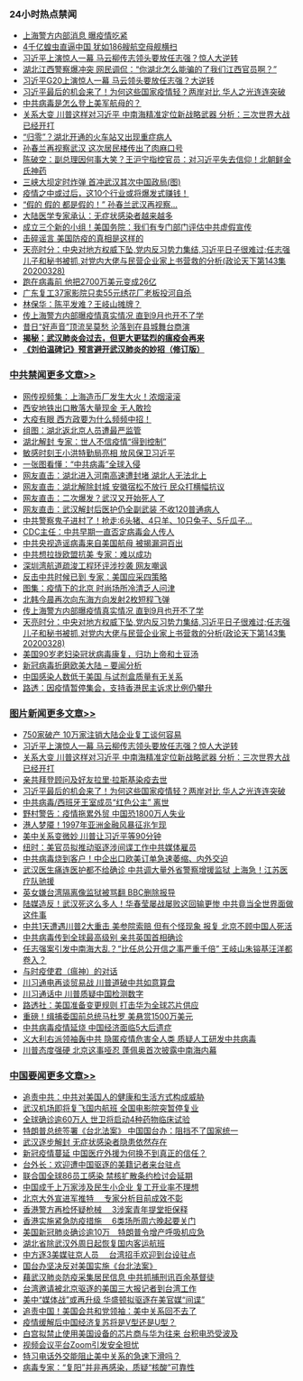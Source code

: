 <div class="catlist">
<h3>24小时热点禁闻</h3>
<ul>
<li><a href="https://github.com/fqnews/bnews/blob/master/cbnews/20200328/1302129.md">上海警方内部消息 曝疫情吃紧</a></li>
<li><a href="https://github.com/fqnews/bnews/blob/master/cbnews/20200328/1302091.md">4千亿蝗虫直逼中国 犹如186艘航空母舰横扫</a></li>
<li><a href="https://github.com/fqnews/bnews/blob/master/topimagenews/20200328/1302279.md">习近平上演惊人一幕 马云柳传志领头要放任志强？惊人大逆转</a></li>
<li><a href="https://github.com/fqnews/bnews/blob/master/cbnews/20200328/1302204.md">湖北江西警察爆冲突 网民调侃：“你湖北怎么能骗的了我们江西官员啊？”</a></li>
<li><a href="https://github.com/fqnews/bnews/blob/master/cbnews/20200328/1302282.md">习近平G20上演惊人一幕 马云领头要放任志强？大逆转</a></li>
<li><a href="https://github.com/fqnews/bnews/blob/master/topimagenews/20200328/1302148.md">习近平最后的机会来了！为何这些国家疫情轻？两岸对比 华人之光连连突破</a></li>
<li><a href="https://github.com/fqnews/bnews/blob/master/cbnews/20200328/1302146.md">中共病毒是怎么登上美军航母的？</a></li>
<li><a href="https://github.com/fqnews/bnews/blob/master/topimagenews/20200328/1302239.md">关系大变 川普这样对习近平 中南海精准定位新战略武器 分析：三次世界大战已经开打</a></li>
<li><a href="https://github.com/fqnews/bnews/blob/master/cbnews/20200328/1302149.md">“归零”？湖北开通的火车站又出现重症病人</a></li>
<li><a href="https://github.com/fqnews/bnews/blob/master/comments/20200328/1302132.md">孙春兰再视察武汉 这次居民楼传出了肉麻口号</a></li>
<li><a href="https://github.com/fqnews/bnews/blob/master/cbnews/20200329/1302372.md">陈破空：副总理因何事大笑？王沪宁指控官员：对习近平失去信仰！北朝鲜金氏神药 </a></li>
<li><a href="https://github.com/fqnews/bnews/blob/master/comments/20200328/1302214.md">三峡大坝定时炸弹 首冲武汉其次中国政局(图)</a></li>
<li><a href="https://github.com/fqnews/bnews/blob/master/comments/20200329/1302313.md">疫情之中或过后，这10个行业或将爆发式赚钱！</a></li>
<li><a href="https://github.com/fqnews/bnews/blob/master/cbnews/20200328/1302156.md">“假的 假的 都是假的！” 孙春兰武汉再视察…</a></li>
<li><a href="https://github.com/fqnews/bnews/blob/master/cbnews/20200328/1302195.md">大陆医学专家承认：无症状感染者越来越多</a></li>
<li><a href="https://github.com/fqnews/bnews/blob/master/cbnews/20200328/1302127.md">成立三个新的小组！美国务院：我们有专门部门评估中共虚假宣传</a></li>
<li><a href="https://github.com/fqnews/bnews/blob/master/cnnews/20200328/1302165.md">击碎谣言 美国防疫的真相是这样的</a></li>
<li><a href="https://github.com/fqnews/bnews/blob/master/cbnews/20200329/1302446.md">天亮时分：中央对地方权威下坠,党内反习势力集结,习近平日子很难过;任志强儿子和秘书被抓,对党内大佬与民营企业家上书营救的分析(政论天下第143集 20200328) </a></li>
<li><a href="https://github.com/fqnews/bnews/blob/master/cnnews/20200328/1302141.md">跑在病毒前 他把2700万美元变成26亿</a></li>
<li><a href="https://github.com/fqnews/bnews/blob/master/finance/20200328/1302092.md">广东复工37家影院只卖55元绣花厂老板投河自杀</a></li>
<li><a href="https://github.com/fqnews/bnews/blob/master/baitai/20200329/1302339.md">林保华&#65306;陈平发难&#65311;王岐山摊牌&#65311;</a></li>
<li><a href="https://github.com/fqnews/bnews/blob/master/cbnews/20200329/1302454.md">传上海警方内部曝疫情真实情况 直到9月也开不了学</a></li>
<li><a href="https://github.com/fqnews/bnews/blob/master/yule/20200329/1302334.md">昔日“好声音”顶流吴莫愁 沦落到在县城舞台商演</a></li>
<li><b><a href="https://github.com/fqnews/bnews/blob/master/comments/20200211/1275071.md" target="_blank">揭秘：武汉肺炎会过去，但更大更猛烈的瘟疫会再来</a></b></li>
<li><b><a href="https://github.com/fqnews/bnews/blob/master/comments/20200207/1272816.md" target="_blank">《刘伯温碑记》预言避开武汉肺炎的妙招（修订版）</a></b></li>
</ul>
</div>

<div class="catlist">
<h3><a href="https://github.com/fqnews/bnews/blob/master/cbnews/" target="_blank">中共禁闻</a><span><a href="https://github.com/fqnews/bnews/blob/master/cbnews/" target="_blank" rel="nofollow">更多文章>></a></span></h3>
<ul>
<li><a href="https://github.com/fqnews/bnews/blob/master/cbnews/20200329/1302612.md" target="_blank">网传视频集：上海造币厂发生大火！浓烟滚滚</a></li>
<li><a href="https://github.com/fqnews/bnews/blob/master/cbnews/20200329/1302607.md" target="_blank">西安地铁出口散落大量现金 无人敢捡</a></li>
<li><a href="https://github.com/fqnews/bnews/blob/master/cbnews/20200329/1302601.md" target="_blank">大疫有眼 西方政要为什么频频中招！</a></li>
<li><a href="https://github.com/fqnews/bnews/blob/master/cbnews/20200329/1302600.md" target="_blank">组图：湖北返北京人员遭最严监管</a></li>
<li><a href="https://github.com/fqnews/bnews/blob/master/cbnews/20200329/1302599.md" target="_blank">湖北解封 专家：世人不信疫情“得到控制”</a></li>
<li><a href="https://github.com/fqnews/bnews/blob/master/cbnews/20200329/1302564.md" target="_blank">敏感时刻王小洪特勤局亮相 放风保卫习近平</a></li>
<li><a href="https://github.com/fqnews/bnews/blob/master/cbnews/20200329/1302555.md" target="_blank">一张图看懂：“中共病毒”全球入侵</a></li>
<li><a href="https://github.com/fqnews/bnews/blob/master/cbnews/20200329/1302513.md" target="_blank">网友直击：湖北进入河南高速遭封堵 湖北人无法北上</a></li>
<li><a href="https://github.com/fqnews/bnews/blob/master/cbnews/20200329/1302512.md" target="_blank">网友直击：湖北解除封城 安徽宿松不放行 民众打横幅抗议</a></li>
<li><a href="https://github.com/fqnews/bnews/blob/master/cbnews/20200329/1302511.md" target="_blank">网友直击：二次爆发？武汉又开始死人了</a></li>
<li><a href="https://github.com/fqnews/bnews/blob/master/cbnews/20200329/1302510.md" target="_blank">网友直击：武汉解封后医护仍全副武装 不收120普通病人</a></li>
<li><a href="https://github.com/fqnews/bnews/blob/master/cbnews/20200329/1302501.md" target="_blank">中共警察鬼子进村了！抢走:6头猪、4只羊、10只兔子、5斤瓜子…</a></li>
<li><a href="https://github.com/fqnews/bnews/blob/master/cbnews/20200329/1302485.md" target="_blank">CDC主任：中共早期一直否定病毒会人传人</a></li>
<li><a href="https://github.com/fqnews/bnews/blob/master/cbnews/20200329/1302484.md" target="_blank">中共央视造谣病毒来自美国航母 被揭漏洞百出</a></li>
<li><a href="https://github.com/fqnews/bnews/blob/master/cbnews/20200329/1302473.md" target="_blank">中共想拉拢欧盟抗美 专家：难以成功</a></li>
<li><a href="https://github.com/fqnews/bnews/blob/master/cbnews/20200329/1302472.md" target="_blank">深圳湾航道疏浚工程环评涉抄袭 网友嘲讽</a></li>
<li><a href="https://github.com/fqnews/bnews/blob/master/cbnews/20200329/1302469.md" target="_blank">反击中共时候已到 专家：美国应采四策略</a></li>
<li><a href="https://github.com/fqnews/bnews/blob/master/cbnews/20200329/1302468.md" target="_blank">图集：疫情下的北京 时尚场所冷清乏人问津</a></li>
<li><a href="https://github.com/fqnews/bnews/blob/master/cbnews/20200329/1302462.md" target="_blank">北韩今晨再次向东海方向发射2枚短程飞弹</a></li>
<li><a href="https://github.com/fqnews/bnews/blob/master/cbnews/20200329/1302454.md" target="_blank">传上海警方内部曝疫情真实情况 直到9月也开不了学</a></li>
<li><a href="https://github.com/fqnews/bnews/blob/master/cbnews/20200329/1302446.md" target="_blank">天亮时分：中央对地方权威下坠,党内反习势力集结,习近平日子很难过;任志强儿子和秘书被抓,对党内大佬与民营企业家上书营救的分析(政论天下第143集 20200328)</a></li>
<li><a href="https://github.com/fqnews/bnews/blob/master/cbnews/20200329/1302435.md" target="_blank">美国90岁老妇染冠状病毒康复，归功上帝和土豆汤</a></li>
<li><a href="https://github.com/fqnews/bnews/blob/master/cbnews/20200329/1302429.md" target="_blank">新冠病毒折磨欧美大陆 &#8211; 要闻分析</a></li>
<li><a href="https://github.com/fqnews/bnews/blob/master/cbnews/20200329/1302428.md" target="_blank">中国感染人数低于美国 与试剂盒质量有无关系</a></li>
<li><a href="https://github.com/fqnews/bnews/blob/master/cbnews/20200329/1302412.md" target="_blank">路透：因疫情暂停集会，支持香港民主诉求比例仍攀升</a></li>

</ul>
</div>
<div class="catlist">
<h3><a href="https://github.com/fqnews/bnews/blob/master/topimagenews/" target="_blank">图片新闻</a><span><a href="https://github.com/fqnews/bnews/blob/master/topimagenews/" target="_blank" rel="nofollow">更多文章>></a></span></h3>
<ul>
<li><a href="https://github.com/fqnews/bnews/blob/master/topimagenews/20200329/1302554.md" target="_blank">750家破产 10万家注销大陆企业复工谈何容易</a></li>
<li><a href="https://github.com/fqnews/bnews/blob/master/topimagenews/20200328/1302279.md" target="_blank">习近平上演惊人一幕 马云柳传志领头要放任志强？惊人大逆转</a></li>
<li><a href="https://github.com/fqnews/bnews/blob/master/topimagenews/20200328/1302239.md" target="_blank">关系大变 川普这样对习近平 中南海精准定位新战略武器 分析：三次世界大战已经开打</a></li>
<li><a href="https://github.com/fqnews/bnews/blob/master/topimagenews/20200328/1302237.md" target="_blank">亲共拜登顾问及好友拉里·拉斯基染疫去世</a></li>
<li><a href="https://github.com/fqnews/bnews/blob/master/topimagenews/20200328/1302148.md" target="_blank">习近平最后的机会来了！为何这些国家疫情轻？两岸对比 华人之光连连突破</a></li>
<li><a href="https://github.com/fqnews/bnews/blob/master/topimagenews/20200328/1302135.md" target="_blank">中共病毒/西班牙王室成员“红色公主” 离世</a></li>
<li><a href="https://github.com/fqnews/bnews/blob/master/topimagenews/20200328/1301882.md" target="_blank">野村警告：疫情拖累外贸 中国恐1800万人失业</a></li>
<li><a href="https://github.com/fqnews/bnews/blob/master/topimagenews/20200328/1301870.md" target="_blank">港人梦魇！1997年亚洲金融风暴征兆乍现</a></li>
<li><a href="https://github.com/fqnews/bnews/blob/master/topimagenews/20200328/1301807.md" target="_blank">美中关系变微妙 川普让习近平等90分钟</a></li>
<li><a href="https://github.com/fqnews/bnews/blob/master/topimagenews/20200328/1301719.md" target="_blank">纽时：美官员拟推动驱逐涉间谍工作中共媒体雇员</a></li>
<li><a href="https://github.com/fqnews/bnews/blob/master/topimagenews/20200328/1301700.md" target="_blank">中共病毒烧到客户！中企出口欧美订单急速萎缩、内外交迫</a></li>
<li><a href="https://github.com/fqnews/bnews/blob/master/topimagenews/20200328/1301694.md" target="_blank">武汉医生痛连医护都不给确诊 中共调大量外省警察增援监狱 上海急！江苏医疗队驰援</a></li>
<li><a href="https://github.com/fqnews/bnews/blob/master/topimagenews/20200328/1301693.md" target="_blank">英女嫌台湾隔离像监狱被骂翻 BBC删除报导</a></li>
<li><a href="https://github.com/fqnews/bnews/blob/master/topimagenews/20200327/1301674.md" target="_blank">陆媒造反！武汉死这么多人！华春莹屡战屡败这回输更惨 中共竟当全世界面做这件事</a></li>
<li><a href="https://github.com/fqnews/bnews/blob/master/topimagenews/20200327/1301662.md" target="_blank">中共1天遭遇川普2大重击 美参院索赔 但有个怪现象 报复 北京不顾中国人死活</a></li>
<li><a href="https://github.com/fqnews/bnews/blob/master/topimagenews/20200327/1301579.md" target="_blank">中共病毒传到全球最高级别 亲共英国首相确诊</a></li>
<li><a href="https://github.com/fqnews/bnews/blob/master/topimagenews/20200327/1301574.md" target="_blank">任志强案引发中南海大乱？“比任总公开信之事严重千倍” 王岐山朱镕基汪洋都卷入？</a></li>
<li><a href="https://github.com/fqnews/bnews/blob/master/comments/20200327/1301424.md" target="_blank">与时疫使君（瘟神）的对话</a></li>
<li><a href="https://github.com/fqnews/bnews/blob/master/topimagenews/20200327/1301377.md" target="_blank">川习通电再谈贸易战 川普道破中共如意算盘</a></li>
<li><a href="https://github.com/fqnews/bnews/blob/master/topimagenews/20200327/1301370.md" target="_blank">川习通话中 川普质疑中国检测数字</a></li>
<li><a href="https://github.com/fqnews/bnews/blob/master/topimagenews/20200327/1301333.md" target="_blank">路透社：美国准备变更规则 打击华为全球芯片供应</a></li>
<li><a href="https://github.com/fqnews/bnews/blob/master/topimagenews/20200327/1301135.md" target="_blank">重磅！缉捕委国前总统马杜罗 美悬赏1500万美元</a></li>
<li><a href="https://github.com/fqnews/bnews/blob/master/topimagenews/20200327/1301103.md" target="_blank">中共病毒疫情延烧 中国经济面临5大后遗症</a></li>
<li><a href="https://github.com/fqnews/bnews/blob/master/topimagenews/20200327/1301090.md" target="_blank">义大利右派领袖轰中共 隐匿疫情危害全人类 质疑人工研发中共病毒</a></li>
<li><a href="https://github.com/fqnews/bnews/blob/master/topimagenews/20200326/1301004.md" target="_blank">川普态度强硬 北京这事哑忍 蓬佩奥首次披露中南海内幕</a></li>

</ul>
</div>
<div class="catlist">
<h3><a href="https://github.com/fqnews/bnews/blob/master/headline/" target="_blank">中国要闻</a><span><a href="https://github.com/fqnews/bnews/blob/master/headline/" target="_blank" rel="nofollow">更多文章>></a></span></h3>
<ul>
<li><a href="https://github.com/fqnews/bnews/blob/master/headline/20200329/1302367.md" target="_blank">追责中共：中共对美国人的健康和生活方式构成威胁</a></li>
<li><a href="https://github.com/fqnews/bnews/blob/master/headline/20200329/1302366.md" target="_blank">武汉机场即将复飞国内航班 全国电影院突暂停复业</a></li>
<li><a href="https://github.com/fqnews/bnews/blob/master/headline/20200329/1302365.md" target="_blank">全球确诊逾60万人 世卫将启动4种药物临床试验</a></li>
<li><a href="https://github.com/fqnews/bnews/blob/master/headline/20200329/1302364.md" target="_blank">特朗普总统签署《台北法案》 中国国台办：阻挡不了国家统一</a></li>
<li><a href="https://github.com/fqnews/bnews/blob/master/headline/20200329/1302363.md" target="_blank">武汉逐步解封 无症状感染者隐患依然存在</a></li>
<li><a href="https://github.com/fqnews/bnews/blob/master/headline/20200329/1302297.md" target="_blank">新冠疫情蔓延 中国医疗外援为何换不到真正的信任？</a></li>
<li><a href="https://github.com/fqnews/bnews/blob/master/headline/20200329/1302292.md" target="_blank">台外长：欢迎遭中国驱逐的美籍记者来台驻点</a></li>
<li><a href="https://github.com/fqnews/bnews/blob/master/headline/20200329/1302291.md" target="_blank">联合国全球86员工感染 禁核扩散条约检讨会延期</a></li>
<li><a href="https://github.com/fqnews/bnews/blob/master/headline/20200329/1302290.md" target="_blank">中国成千上万家涉及民生小企业 复工开业率不理想</a></li>
<li><a href="https://github.com/fqnews/bnews/blob/master/headline/20200329/1302287.md" target="_blank">北京大外宣进军推特 　专家分析目前成效不彰</a></li>
<li><a href="https://github.com/fqnews/bnews/blob/master/headline/20200328/1302271.md" target="_blank">香港警方再检怀疑枪械 　3涉案青年提堂拒保释</a></li>
<li><a href="https://github.com/fqnews/bnews/blob/master/headline/20200328/1302270.md" target="_blank">香港实施紧急防疫措施　 6类场所周六晚起要关门</a></li>
<li><a href="https://github.com/fqnews/bnews/blob/master/headline/20200328/1302265.md" target="_blank">美国新冠肺炎确诊逾10万　特朗普令增产呼吸机应急</a></li>
<li><a href="https://github.com/fqnews/bnews/blob/master/headline/20200328/1302257.md" target="_blank">湖北省除武汉外周日起恢复国内客运航班</a></li>
<li><a href="https://github.com/fqnews/bnews/blob/master/headline/20200328/1302256.md" target="_blank">中方逐3美媒驻京人员 　台湾招手欢迎到台设驻点</a></li>
<li><a href="https://github.com/fqnews/bnews/blob/master/headline/20200328/1302255.md" target="_blank">国台办坚决反对美国实施《台北法案》</a></li>
<li><a href="https://github.com/fqnews/bnews/blob/master/headline/20200328/1302143.md" target="_blank">藉武汉肺炎防疫采集居民信息 中共抓捕刑讯百余基督徒</a></li>
<li><a href="https://github.com/fqnews/bnews/blob/master/headline/20200328/1302225.md" target="_blank">台湾邀请被北京驱逐的美国三大报记者到台湾工作</a></li>
<li><a href="https://github.com/fqnews/bnews/blob/master/headline/20200328/1302041.md" target="_blank">美中“媒体战”或再升级 华盛顿拟驱逐在美官媒“间谍”</a></li>
<li><a href="https://github.com/fqnews/bnews/blob/master/headline/20200328/1301969.md" target="_blank">追责中国！美国会共和党领袖：美中关系回不去了</a></li>
<li><a href="https://github.com/fqnews/bnews/blob/master/headline/20200328/1301956.md" target="_blank">疫情缓解后中国经济复苏将是V型还是U型？</a></li>
<li><a href="https://github.com/fqnews/bnews/blob/master/headline/20200328/1301949.md" target="_blank">白宫拟禁止使用美国设备的芯片商与华为往来 台积电恐受波及</a></li>
<li><a href="https://github.com/fqnews/bnews/blob/master/headline/20200328/1301832.md" target="_blank">视频会议平台Zoom引发安全担忧</a></li>
<li><a href="https://github.com/fqnews/bnews/blob/master/headline/20200328/1301828.md" target="_blank">特习电话外交能阻止美中关系的急速下滑吗？</a></li>
<li><a href="https://github.com/fqnews/bnews/blob/master/headline/20200328/1301824.md" target="_blank">病毒专家：“复阳”并非再感染，质疑“核酸”可靠性</a></li>

</ul>
</div>